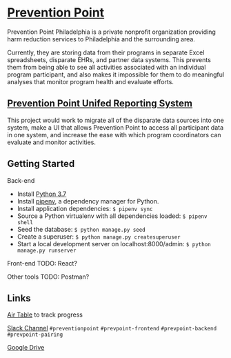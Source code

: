 # [Prevention Point](http://ppponline.org/)

Prevention Point Philadelphia is a private nonprofit organization providing harm reduction services to Philadelphia and the surrounding area.

Currently, they are storing data from their programs in separate Excel spreadsheets, disparate EHRs, and partner data systems. This prevents them from being able to see all activities associated with an individual program participant, and also makes it impossible for them to do meaningful analyses that monitor program health and evaluate efforts.

## [Prevention Point Unifed Reporting System](https://codeforphilly.org/projects/prevention_point_unified_reporting_system)

This project would work to migrate all of the disparate data sources into one system, make a UI that allows Prevention Point to access all participant data in one system, and increase the ease with which program coordinators can evaluate and monitor activities.

## Getting Started
Back-end 
- Install [Python 3.7](https://www.python.org/downloads/release/python-370/)
- Install [pipenv](https://github.com/pypa/pipenv), a dependency manager for Python.
- Install application dependencies:
    `$ pipenv sync`
- Source a Python virtualenv with all dependencies loaded:
    `$ pipenv shell`
- Seed the database: 
    `$ python manage.py seed`
- Create a superuser:
    `$ python manage.py createsuperuser`
- Start a local development server on localhost:8000/admin:
    `$ python manage.py runserver`

Front-end
TODO: React?

Other tools
TODO: Postman?
## Links
[Air Table](https://airtable.com/invite/l?inviteId=invl5OM0ZZXjJQhQo&inviteToken=e57abd5bb2be87cc4156a56a99097db9257ea0c11eb5d737389e71b4239979f7) to track progress

[Slack Channel](https://codeforphilly.slack.com/messages/CGHQ130MQ)
`#preventionpoint`
`#prevpoint-frontend`
`#prevpoint-backend`
`#prevpoint-pairing`

[Google Drive](https://drive.google.com/drive/folders/1wIVM8ZZOVGA8uxEuVnRTM-NaVCOS3vcn)
